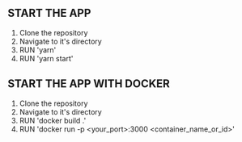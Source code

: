 ## START THE APP

1. Clone the repository
2. Navigate to it's directory
3. RUN 'yarn'
4. RUN 'yarn start'

## START THE APP WITH DOCKER

1. Clone the repository
2. Navigate to it's directory
3. RUN 'docker build .'
4. RUN 'docker run -p <your_port>:3000 <container_name_or_id>'